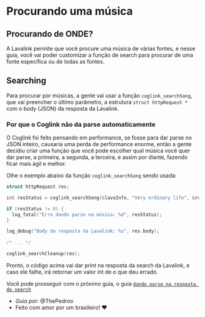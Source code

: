 # Procurando uma música

## Procurando de ONDE?

A Lavalink permite que você procure uma música de várias fontes, e nesse guia, você vai poder customizar a função de search para procurar de uma fonte específica ou de todas as fontes.

## Searching

Para procurar por músicas, a gente vai usar a função `coglink_searchSong`, que vai preencher o último parâmetro, a estrutura `struct httpRequest *` com o body (JSON) da resposta da Lavalink.

### Por que o Coglink não da parse automaticamente

O Coglink foi feito pensando em performance, se fosse para dar parse no JSON inteiro, causaria uma perda de performance enorme, então a gente decidiu criar uma função que você pode escolher qual música você quer dar parse, a primeira, a segunda, a terceira, e assim por diante, fazendo ficar mais ágil e melhor.

Olhe o exemplo abaixo da função `coglink_searchSong` sendo usada:

```c
struct httpRequest res;

int resStatus = coglink_searchSong(&lavaInfo, "Very ordinary life", &res);

if (resStatus != 0) {
  log_fatal("Erro dando parse na música: %d", resStatus);
}

log_debug("Body da resposta da Lavalink: %s", res.body);
    
/* ... */

coglink_searchCleanup(res);
```

Pronto, o código acima vai dar print na resposta da search da Lavalink, e caso ele falhe, irá retornar um valor int de o que deu errado.

Você pode prosseguir com o próximo guia, o guia [`dando parse na resposta do search`](/guides/pt-BR/parse_no_search.md)

* *Guia por*: @ThePedroo
* Feito com amor por um brasileiro! ❤️
